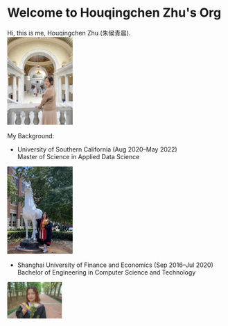 # Welcome to Houqingchen Zhu's Org

Hi, this is me, Houqingchen Zhu (朱侯青晨).  
 <img src="assets/me_recent.jpg" alt="me_recent" width="30%" />

My Background:  
- University of Southern California (Aug 2020–May 2022)  
  Master of Science in Applied Data Science  
<img src="assets/me_USC.jpg" alt="me_USC" width="30%" />
  
- Shanghai University of Finance and Economics (Sep 2016–Jul 2020)  
  Bachelor of Engineering in Computer Science and Technology  
 <img src="assets/me_SUFE.jpg" alt="me_SUFE" width="25%" />

